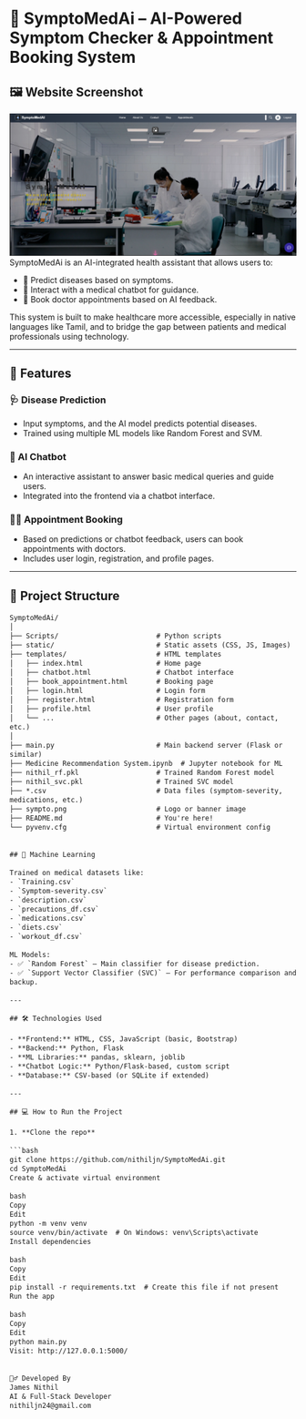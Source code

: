 # 🤖 SymptoMedAi – AI-Powered Symptom Checker & Appointment Booking System
## 🖼️ Website Screenshot

![Homepage](sympto.png)
SymptoMedAi is an AI-integrated health assistant that allows users to:
- 🧠 Predict diseases based on symptoms.
- 💬 Interact with a medical chatbot for guidance.
- 📅 Book doctor appointments based on AI feedback.

This system is built to make healthcare more accessible, especially in native languages like Tamil, and to bridge the gap between patients and medical professionals using technology.

---

## 🚀 Features

### 🩺 Disease Prediction
- Input symptoms, and the AI model predicts potential diseases.
- Trained using multiple ML models like Random Forest and SVM.

### 💬 AI Chatbot
- An interactive assistant to answer basic medical queries and guide users.
- Integrated into the frontend via a chatbot interface.

### 🧑‍⚕️ Appointment Booking
- Based on predictions or chatbot feedback, users can book appointments with doctors.
- Includes user login, registration, and profile pages.

---

## 📂 Project Structure

```text
SymptoMedAi/
│
├── Scripts/                        # Python scripts
├── static/                         # Static assets (CSS, JS, Images)
├── templates/                      # HTML templates
│   ├── index.html                  # Home page
│   ├── chatbot.html                # Chatbot interface
│   ├── book_appointment.html       # Booking page
│   ├── login.html                  # Login form
│   ├── register.html               # Registration form
│   ├── profile.html                # User profile
│   └── ...                         # Other pages (about, contact, etc.)
│
├── main.py                         # Main backend server (Flask or similar)
├── Medicine Recommendation System.ipynb  # Jupyter notebook for ML
├── nithil_rf.pkl                   # Trained Random Forest model
├── nithil_svc.pkl                  # Trained SVC model
├── *.csv                           # Data files (symptom-severity, medications, etc.)
├── sympto.png                      # Logo or banner image
├── README.md                       # You're here!
└── pyvenv.cfg                      # Virtual environment config


## 🧠 Machine Learning

Trained on medical datasets like:
- `Training.csv`
- `Symptom-severity.csv`
- `description.csv`
- `precautions_df.csv`
- `medications.csv`
- `diets.csv`
- `workout_df.csv`

ML Models:
- ✅ `Random Forest` – Main classifier for disease prediction.
- ✅ `Support Vector Classifier (SVC)` – For performance comparison and backup.

---

## 🛠️ Technologies Used

- **Frontend:** HTML, CSS, JavaScript (basic, Bootstrap)
- **Backend:** Python, Flask
- **ML Libraries:** pandas, sklearn, joblib
- **Chatbot Logic:** Python/Flask-based, custom script
- **Database:** CSV-based (or SQLite if extended)

---

## 💻 How to Run the Project

1. **Clone the repo**

```bash
git clone https://github.com/nithiljn/SymptoMedAi.git
cd SymptoMedAi
Create & activate virtual environment

bash
Copy
Edit
python -m venv venv
source venv/bin/activate  # On Windows: venv\Scripts\activate
Install dependencies

bash
Copy
Edit
pip install -r requirements.txt  # Create this file if not present
Run the app

bash
Copy
Edit
python main.py
Visit: http://127.0.0.1:5000/


🙋‍♂️ Developed By
James Nithil
AI & Full-Stack Developer
nithiljn24@gmail.com



